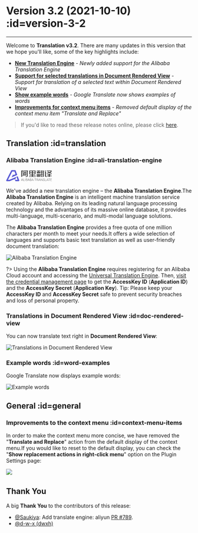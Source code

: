 # Version 3.2 (2021-10-10) :id=version-3-2

---

Welcome to **Translation v3.2**. There are many updates in this version that we hope you'll like, some of the key highlights include:

- [**New Translation Engine**](#ali-translation-engine) - _Newly added support for the Alibaba Translation Engine_
- [**Support for selected translations in Document Rendered View**](#doc-rendered-view) - _Support for translation of a selected text within Document Rendered View_
- [**Show example words**](#word-examples) - _Google Translate now shows examples of words_
- [**Improvements for context menu items**](#context-menu-items) - _Removed default display of the context menu item "Translate and Replace"_

> If you'd like to read these release notes online, please click [here](#/en/updates ':ignore :target=_blank').


## Translation :id=translation
### Alibaba Translation Engine :id=ali-translation-engine

![Alibaba Translation Engine](/img/ali_translate_logo.png)

We've added a new translation engine – the **Alibaba Translation Engine**.The **Alibaba Translation Engine** is an intelligent machine translation service created by Alibaba. Relying on its leading natural language processing technology and the advantages of its massive online database, it provides multi-language, multi-scenario, and multi-modal language solutions.

The **Alibaba Translation Engine** provides a free quota of one million characters per month to meet your needs.It offers a wide selection of languages and supports basic text translation as well as user-friendly document translation:

![Alibaba Translation Engine](/updates/img/v3_2/ali_doc_translation.png)

?> Using the **Alibaba Translation Engine** requires registering for an Alibaba Cloud account and accessing the [Universal Translation Engine](https://www.aliyun.com/product/ai/base_alimt). Then, [visit the credential management page](https://ram.console.aliyun.com/manage/ak) to get the **AccessKey ID** (**Application ID**) and the **AccessKey Secret** (**Application Key**). Tip: Please keep your **AccessKey ID** and **AccessKey Secret** safe to prevent security breaches and loss of personal property.

### Translations in Document Rendered View :id=doc-rendered-view

You can now translate text right in **Document Rendered View**:

![Translations in Document Rendered View](/updates/img/v3_2/translate_selection.gif)

### Example words :id=word-examples

Google Translate now displays example words:

![Example words](/updates/img/v3_2/examples.png)

## General :id=general
### Improvements to the context menu :id=context-menu-items

In order to make the context menu more concise, we have removed the "**Translate and Replace**" action from the default display of the context menu.If you would like to reset to the default display, you can check the "**Show replacement actions in right-click menu**" option on the Plugin Settings page:

![](/updates/img/v3_2/replacement_action_option.png)

## Thank You

A big **Thank You** to the contributors of this release:

- [@Saukiya](https://github.com/Saukiya): Add translate engine: aliyun [PR #789](https://github.com/YiiGuxing/TranslationPlugin/pull/789).
- [@d-w-x (dwxh)](https://github.com/d-w-x)